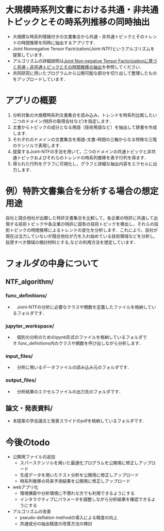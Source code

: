 # 大規模時系列文書における共通・非共通トピックとその時系列推移の同時抽出
- 大規模な時系列情報付きの文書集合から共通・非共通トピックとそのトレンドの時間推移を同時に抽出するアプリです．　　
- Joint Nonnegative Tensor Factrization(Joint-NTF)というアルゴリズムを提案しています．　　
- アルゴリズムの詳細説明は[Joint Non-negative Tensor Factorizationに基づく共通・非共通トピックとその時間推移の抽出](https://proceedings-of-deim.github.io/DEIM2022/papers/D23-3.pdf)を参照してください．
- 共同研究に用いたプログラムから公開可能な部分を切り出して整理したものをアップロードしています．

# アプリの概要
1. 分析対象の大規模時系列文書集合を読み込み，トレンドを時系列比較したい二つのドメイン(特許の取得会社など)を指定します．
2. 文書からトピックの成分となる用語（技術用語など）を抽出して辞書を作成します．
3. それぞれのドメインの文書集合を用語-文書-時間の三軸からなる特殊な三階のテンソルで表現します．
4. 提案するJoint-NTFの手法を用いて，二つのドメインの共通トピックと非共通トピックおよびそれらのトレンドの時系列推移を表す行列を得ます．
5. 得られた行列をグラフに可視化し，グラフと詳細な抽出内容をエクセルに出力します．

# 例）特許文書集合を分析する場合の想定用途
自社と競合他社が出願した特許文書集合を比較して，各企業の特許に共通して出現する技術トピックや各企業の特許に固有の技術トピックを検出し，それらの技術トピックの時間推移によるトレンドの変化を分析します．これにより，自社が現在は注力していないが競合他社が力を入れ始めている技術領域などを分析し,投資すべき領域の検討材料とする,などの利用方法を想定しています．

# フォルダの中身について
## NTF_algorithm/
### func_definitions/
- 　Joint-NTFの分析に必要なクラスや関数を定義したファイルを格納しているフォルダです．
### jupyter_workspace/
- 　個別の分析のためのipynb形式のファイルを格納しているフォルダです.func_definitions内のクラスや関数を呼び出しながら分析します．
### input_files/
- 　分析に用いるデータファイルの読み込み元のフォルダです．
### output_files/
- 　分析結果のエクセルファイルの出力先のフォルダです．
## 論文・発表資料/
- 本提案の学会論文と発表スライドのpdfを格納しているフォルダです．

# 今後のtodo
- 公開用ファイルの追加
  - スパーステンソルを用いた最適化プログラムを公開用に修正しアップロード
  - 生成データを用いたテスト分析を公開用に修正しアップロード
  - 時系列推移の将来予測結果を公開用に修正しアップロード
- webアプリ化
  - 環境構築や分析環境に不慣れな方でも利用できるようにする
  - インタラクティブにパラメータを調整しながら分析結果を確認できるようにする
- アルゴリズムの改善
  - pseudo-deflation methodの導入による精度の向上
  - 共通成分の抽出精度の改善方法の検討
